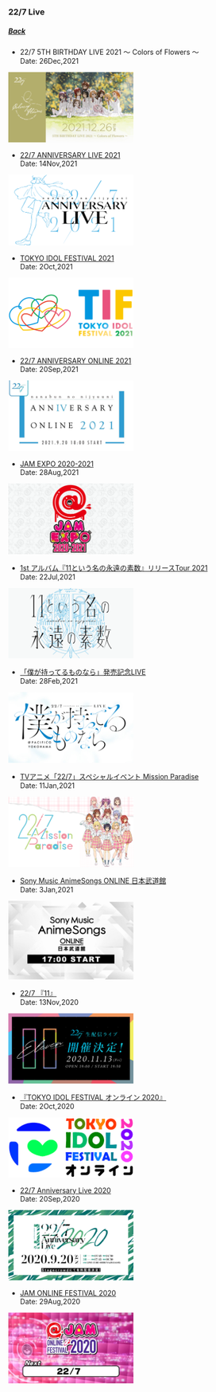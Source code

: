 ﻿### 22/7 Live
##### [Back](../../../readme.md)

- 22/7 5TH BIRTHDAY LIVE 2021 ～ Colors of Flowers ～<br>
Date: 26Dec,2021<br>
<img src="../../../Img/227Live/img_5th_BDLive_2021.png" width="50%">

- [22/7 ANNIVERSARY LIVE 2021](Ann_Live_2021.md)<br>
Date: 14Nov,2021<br>
<img src="../../../Img/227Live/img_live_AnniversaryLive2021.png" width="50%">

- [TOKYO IDOL FESTIVAL 2021](TIF2021.md)<br>
Date: 2Oct,2021<br>
<img src="../../../Img/227Live/img_TIF2021.png" width="50%">

- [22/7 ANNIVERSARY ONLINE 2021](Ann_Online_2021.md)<br>
Date: 20Sep,2021<br>
<img src="../../../Img/227Live/img_live_AnniversaryOnline2021.jpg" width="50%">

- [JAM EXPO 2020-2021](JAM_Expo_2021.md)<br>
Date: 28Aug,2021<br>
<img src="../../../Img/227Live/img_JAM_Expo_2021.png" width="50%">

- [1st アルバム『11という名の永遠の素数』リリースTour 2021](1stAL_ReleaseLive.md)<br>
Date: 22Jul,2021<br>
<img src="../../../Img/227Live/img_1stAL_ReleaseLive.png" width="50%">

- [「僕が持ってるものなら」発売記念LIVE](7thSingle_ReleaseLive.md)<br>
Date: 28Feb,2021<br>
<img src="../../../Img/227Live/img_7thSingle_ReleaseLive.png" width="50%">

- [TVアニメ「22/7」スペシャルイベント Mission Paradise](TVAnime_MissionParadise.md)<br>
Date: 11Jan,2021<br>
<img src="../../../Img/227Live/img_TVAnime_MissionParadise.png" width="50%">

- [Sony Music AnimeSongs ONLINE 日本武道館](SonyMusic_Budokan.md)<br>
Date: 3Jan,2021<br>
<img src="../../../Img/227Live/img_SonyMusic_Budokan.jpg" width="50%">

- [22/7 『11』](11_Live.md)<br>
Date: 13Nov,2020<br>
<img src="../../../Img/227Live/img_live_11.jpg" width="50%">

- [『TOKYO IDOL FESTIVAL オンライン 2020』](TIF2020Online.md)<br>
Date: 2Oct,2020<br>
<img src="../../../Img/227Live/img_TIF2020Online.png" width="50%">

- [22/7 Anniversary Live 2020](Ann_Live_2020.md)<br>
Date: 20Sep,2020<br>
<img src="../../../Img/227Live/img_live_2020anniversary.jpg" width="50%">

- [JAM ONLINE FESTIVAL 2020](JAM_Online_2020.md)<br>
Date: 29Aug,2020<br>
<img src="../../../Img/227Live/JAM_Online_Fest_2020.png" width="50%">
